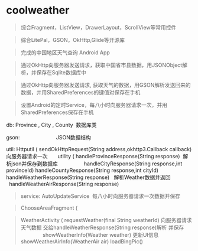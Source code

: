 # coolweather
> 综合Fragment，ListView，DrawerLayout，ScrollView等常用控件

> 综合LitePal，GSON，OkHttp,Glide等开源库

> 完成的中国地区天气查询 Android App

> 通过OkHttp向服务器发送请求，获取中国省市县数据，用JSONObject解析，并保存在Sqlite数据库中

> 通过OkHttp向服务器发送请求, 获取天气的数据，用GSON解析发送回来的数据，并用SharedPreferences的键值对保存在手机

> 设置Android的定时Service，每八小时向服务器请求一次，并用SharedPreferences保存在手机

 db: Province , City , County  数据库类

 gson:                         JSON数据结构

 util: Httputil (  sendOkHttpRequest(String address,okhttp3.Callback callback) 向服务器请求一次
       utility (  handleProvinceResponse(String response)  解析json并保存到数据库
                  handleCityResponse(String response,int provinceId)
                  handleCountyResponse(String response,int cityId)
                  handleWeatherResponse(String response)   解析Weather数据并返回
                  handleWeatherAirResponse(String response)
                  
                   
> service: AutoUpdateService  每八小时向服务器请求一次数据并保存

> ChooseAreaFragment ( 

> WeatherActivity  ( requestWeather(final String weatherId) 向服务器请求天气数据 交给handleWeatherResponse(String response)解析 并保存
>                    showWeatherInfo(Weather weather) 更新UI信息
>                    showWeatherAirInfo(WeatherAir air)
>                    loadBingPic()
                     
